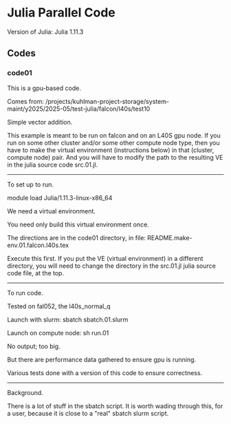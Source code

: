 # Julia Parallel Code

Version of Julia:  Julia 1.11.3

## Codes


### code01

This is a gpu-based code.

Comes from:  /projects/kuhlman-project-storage/system-maint/y2025/2025-05/test-julia/falcon/l40s/test10

Simple vector addition.

This example is meant to be run on falcon and on an L40S gpu node.
If you run on some other cluster and/or some other compute node type,
then you have to make the virtual environment (instructions below) in
that (cluster, compute node) pair.
And you will have to modify the path to the resulting VE in the julia 
source code src.01.jl.


----------------------
To set up to run.

module load Julia/1.11.3-linux-x86_64

We need a virtual environment.

You need only build this virtual environment once.

The directions are in the code01 directory, in file:  README.make-env.01.falcon.l40s.tex

Execute this first.  If you put the VE (virtual environment) in a different directory,
you will need to change the directory in the src.01.jl julia source code file, at the
top.



----------------------
To run code.


Tested on fal052, the l40s_normal_q

Launch with slurm:  sbatch sbatch.01.slurm

Launch on compute node:  sh run.01

No output; too big.

But there are performance data gathered to ensure gpu is running.

Various tests done with a version of this code to ensure correctness.



----------------------------
Background.

There is a lot of stuff in the sbatch script.
It is worth wading through this, for a user, because it is close to a
"real" sbatch slurm script.


